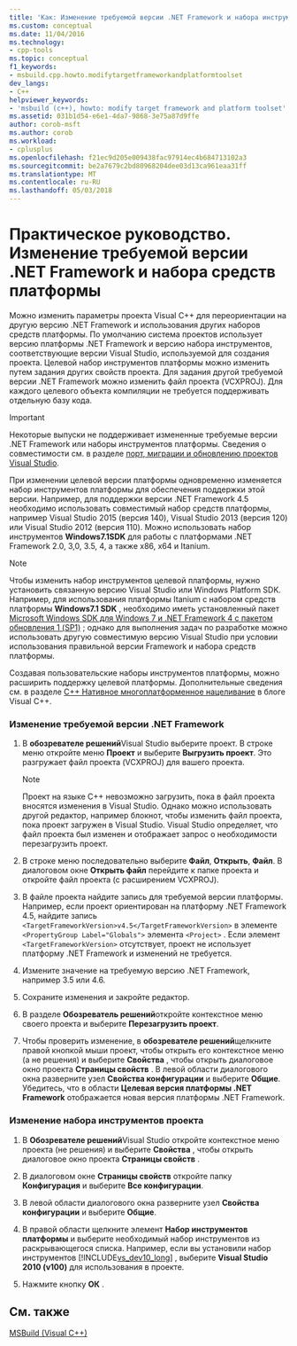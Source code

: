 ```yaml
---
title: 'Как: Изменение требуемой версии .NET Framework и набора инструментов платформы | Документы Microsoft'
ms.custom: conceptual
ms.date: 11/04/2016
ms.technology:
- cpp-tools
ms.topic: conceptual
f1_keywords:
- msbuild.cpp.howto.modifytargetframeworkandplatformtoolset
dev_langs:
- C++
helpviewer_keywords:
- 'msbuild (c++), howto: modify target framework and platform toolset'
ms.assetid: 031b1d54-e6e1-4da7-9868-3e75a87d9ffe
author: corob-msft
ms.author: corob
ms.workload:
- cplusplus
ms.openlocfilehash: f21ec9d205e009438fac97914ec4b684713102a3
ms.sourcegitcommit: be2a7679c2bd80968204dee03d13ca961eaa31ff
ms.translationtype: MT
ms.contentlocale: ru-RU
ms.lasthandoff: 05/03/2018
---
```

# <a name="how-to-modify-the-target-framework-and-platform-toolset"></a>Практическое руководство. Изменение требуемой версии .NET Framework и набора средств платформы
Можно изменить параметры проекта Visual C++ для переориентации на другую версию .NET Framework и использования других наборов средств платформы. По умолчанию система проектов использует версию платформы .NET Framework и версию набора инструментов, соответствующие версии Visual Studio, используемой для создания проекта. Целевой набор инструментов платформы можно изменить путем задания других свойств проекта. Для задания другой требуемой версии .NET Framework можно изменить файл проекта (VCXPROJ). Для каждого целевого объекта компиляции не требуется поддерживать отдельную базу кода.  
  
> [!IMPORTANT]
>  Некоторые выпуски не поддерживает измененные требуемые версии .NET Framework или наборы инструментов платформы. Сведения о совместимости см. в разделе [порт, миграции и обновлению проектов Visual Studio](/visualstudio/porting/port-migrate-and-upgrade-visual-studio-projects).  
  
 При изменении целевой версии платформы одновременно изменяется набор инструментов платформы для обеспечения поддержки этой версии. Например, для поддержки версии .NET Framework 4.5 необходимо использовать совместимый набор средств платформы, например Visual Studio 2015 (версия 140), Visual Studio 2013 (версия 120) или Visual Studio 2012 (версия 110). Можно использовать набор инструментов **Windows7.1SDK** для работы с платформами .NET Framework 2.0, 3,0, 3.5, 4, а также x86, x64 и Itanium.  
  
> [!NOTE]
>  Чтобы изменить набор инструментов целевой платформы, нужно установить связанную версию Visual Studio или Windows Platform SDK. Например, для использования платформы Itanium с набором средств платформы **Windows7.1 SDK** , необходимо иметь установленный пакет [Microsoft Windows SDK для Windows 7 и .NET Framework 4 с пакетом обновления 1 (SP1)](http://www.microsoft.com/download/details.aspx?id=8279) ; однако для выполнения задач по разработке можно использовать другую совместимую версию Visual Studio при условии использования правильной версии Framework и набора средств платформы.  
  
 Создавая пользовательские наборы инструментов платформы, можно расширить поддержку целевой платформы. Дополнительные сведения см. в разделе [C++ Нативное многоплатформенное нацеливание](http://go.microsoft.com/fwlink/p/?linkid=196619) в блоге Visual C++.  
  
### <a name="to-change-the-target-framework"></a>Изменение требуемой версии .NET Framework  
  
1.  В **обозревателе решений**Visual Studio выберите проект. В строке меню откройте меню **Проект** и выберите **Выгрузить проект**. Это разгружает файл проекта (VCXPROJ) для вашего проекта.  
  
    > [!NOTE]
    >  Проект на языке C++ невозможно загрузить, пока в файл проекта вносятся изменения в Visual Studio. Однако можно использовать другой редактор, например блокнот, чтобы изменить файл проекта, пока проект загружен в Visual Studio. Visual Studio определяет, что файл проекта был изменен и отображает запрос о необходимости перезагрузить проект.  
  
2.  В строке меню последовательно выберите **Файл**, **Открыть**, **Файл**. В диалоговом окне **Открыть файл** перейдите к папке проекта и откройте файл проекта (с расширением VCXPROJ).  
  
3.  В файле проекта найдите запись для требуемой версии платформы. Например, если проект ориентирован на платформу .NET Framework 4.5, найдите запись `<TargetFrameworkVersion>v4.5</TargetFrameworkVersion>` в элементе `<PropertyGroup Label="Globals">` элемента `<Project>` . Если элемент `<TargetFrameworkVersion>` отсутствует, проект не использует платформу .NET Framework и изменений не требуется.  
  
4.  Измените значение на требуемую версию .NET Framework, например 3.5 или 4.6.  
  
5.  Сохраните изменения и закройте редактор.  
  
6.  В разделе **Обозреватель решений**откройте контекстное меню своего проекта и выберите **Перезагрузить проект**.  
  
7.  Чтобы проверить изменение, в **обозревателе решений**щелкните правой кнопкой мыши проект, чтобы открыть его контекстное меню (а не решения) и выберите **Свойства** , чтобы открыть диалоговое окно проекта **Страницы свойств** . В левой области диалогового окна разверните узел **Свойства конфигурации** и выберите **Общие**. Убедитесь, что в области **Целевая версия платформы .NET Framework** отображается новая версия платформы .NET Framework.  
  
### <a name="to-change-the-project-toolset"></a>Изменение набора инструментов проекта  
  
1.  В **Обозревателе решений**Visual Studio откройте контекстное меню проекта (не решения) и выберите **Свойства** , чтобы открыть диалоговое окно проекта **Страницы свойств** .  
  
2.  В диалоговом окне **Страницы свойств** откройте папку **Конфигурация** и выберите **Все конфигурации**.  
  
3.  В левой области диалогового окна разверните узел **Свойства конфигурации** и выберите **Общие**.  
  
4.  В правой области щелкните элемент **Набор инструментов платформы** и выберите необходимый набор инструментов из раскрывающегося списка. Например, если вы установили набор инструментов [!INCLUDE[vs_dev10_long](../build/includes/vs_dev10_long_md.md)] , выберите **Visual Studio 2010 (v100)** для использования в проекте.  
  
5.  Нажмите кнопку **ОК** .  
  
## <a name="see-also"></a>См. также  
 [MSBuild (Visual C++)](../build/msbuild-visual-cpp.md)